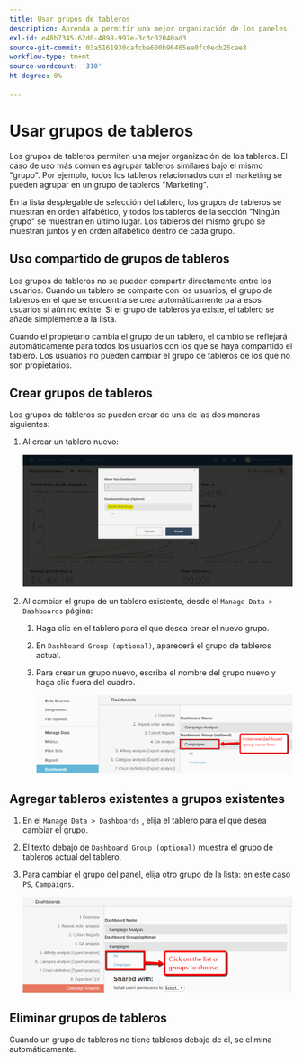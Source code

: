 ```yaml
---
title: Usar grupos de tableros
description: Aprenda a permitir una mejor organización de los paneles.
exl-id: e48b7345-62d0-4898-997e-3c3c02040ad3
source-git-commit: 03a5161930cafcbe600b96465ee0fc0ecb25cae8
workflow-type: tm+mt
source-wordcount: '310'
ht-degree: 0%

---
```


# Usar grupos de tableros

Los grupos de tableros permiten una mejor organización de los tableros. El caso de uso más común es agrupar tableros similares bajo el mismo &quot;grupo&quot;. Por ejemplo, todos los tableros relacionados con el marketing se pueden agrupar en un grupo de tableros &quot;Marketing&quot;.

En la lista desplegable de selección del tablero, los grupos de tableros se muestran en orden alfabético, y todos los tableros de la sección &quot;Ningún grupo&quot; se muestran en último lugar. Los tableros del mismo grupo se muestran juntos y en orden alfabético dentro de cada grupo.

## Uso compartido de grupos de tableros

Los grupos de tableros no se pueden compartir directamente entre los usuarios. Cuando un tablero se comparte con los usuarios, el grupo de tableros en el que se encuentra se crea automáticamente para esos usuarios si aún no existe. Si el grupo de tableros ya existe, el tablero se añade simplemente a la lista.

Cuando el propietario cambia el grupo de un tablero, el cambio se reflejará automáticamente para todos los usuarios con los que se haya compartido el tablero. Los usuarios no pueden cambiar el grupo de tableros de los que no son propietarios.

## Crear grupos de tableros

Los grupos de tableros se pueden crear de una de las dos maneras siguientes:

1. Al crear un tablero nuevo:

   ![crear grupo de tableros](../../assets/create-dashboard-groups-new-dashboard.png)

1. Al cambiar el grupo de un tablero existente, desde el `Manage Data > Dashboards` página:

   1. Haga clic en el tablero para el que desea crear el nuevo grupo.

   1. En `Dashboard Group (optional)`, aparecerá el grupo de tableros actual.

   1. Para crear un grupo nuevo, escriba el nombre del grupo nuevo y haga clic fuera del cuadro.

      ![crear grupo de tableros](../../assets/create-dashboard-groups-existing-dashboard.png)

## Agregar tableros existentes a grupos existentes

1. En el `Manage Data > Dashboards` , elija el tablero para el que desea cambiar el grupo.

1. El texto debajo de `Dashboard Group (optional)` muestra el grupo de tableros actual del tablero.

1. Para cambiar el grupo del panel, elija otro grupo de la lista: en este caso `PS`, `Campaigns`.

   ![panel de grupos de cambios](../../assets/add-existing-dashboard-existing-group.png)

## Eliminar grupos de tableros

Cuando un grupo de tableros no tiene tableros debajo de él, se elimina automáticamente.
